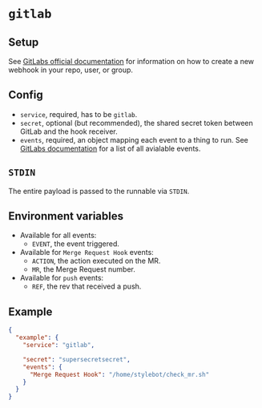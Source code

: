 `gitlab`
========

Setup
-----

See [GitLabs official documentation](https://gitlab.com/help/user/project/integrations/webhooks) for information on how to create a new webhook in your repo, user, or group.

Config
------

* `service`, required, has to be `gitlab`.
* `secret`, optional (but recommended), the shared secret token between GitLab and the hook receiver.
* `events`, required, an object mapping each event to a thing to run. See [GitLabs documentation](https://gitlab.com/help/user/project/integrations/webhooks) for a list of all avialable events.

`STDIN`
-------

The entire payload is passed to the runnable via `STDIN`.

Environment variables
---------------------

* Available for all events:
  * `EVENT`, the event triggered.
* Available for `Merge Request Hook` events:
  * `ACTION`, the action executed on the MR.
  * `MR`, the Merge Request number.
* Available for `push` events:
  * `REF`, the rev that received a push.

Example
-------

```json
{
  "example": {
    "service": "gitlab",

    "secret": "supersecretsecret",
    "events": {
      "Merge Request Hook": "/home/stylebot/check_mr.sh"
    }
  }
}
```
